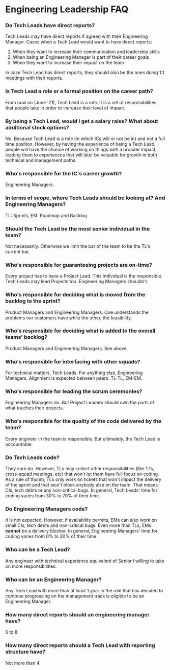 
# Engineering Leadership FAQ

### Do Tech Leads have direct reports?
Tech Leads may have direct reports if agreed with their Engineering Manager. Cases when a Tech Lead would want to have direct reports:
1. When they want to increase their communication and leadership skills
2. When being an Engineering Manager is part of their career goals
3. When they want to increase their impact on the team 

In case Tech Lead has direct reports, they should also be the ones doing 1:1 meetings with their reports.

### Is Tech Lead a role or a formal position on the career path?
From now on (June '21), Tech Lead is a role. It is a set of responsibilities that people take in order to increase their level of impact.

### By being a Tech Lead, would I get a salary raise? What about additional stock options?
No. Because Tech Lead is a role (in which ICs will or not be in) and not a full time position. However, by having the experience of being a Tech Lead, people will have the chance of working on things with a broader impact, leading them to experiences that will later be valuable for growth in both technical and management paths.

### Who's responsible for the IC's career growth?
Engineering Managers.

### In terms of scope, where Tech Leads should be looking at? And Engineering Managers?
TL: Sprints, EM: Roadmap and Backlog

### Should the Tech Lead be the most senior individual in the team?
Not necessarily. Otherwise we limit the bar of the team to be the TL's current bar.

### Who's responsible for guaranteeing projects are on-time?
Every project has to have a Project Lead. This individual is the responsible. Tech Leads may lead Projects too. Engineering Managers shouldn't.

### Who's responsible for deciding what is moved from the backlog to the sprint?
Product Managers and Engineering Managers. One understands the problems our customers have while the other, the feasibility. 

### Who's responsible for deciding what is added to the overall teams' backlog?
Product Managers and Engineering Managers. See above.

### Who's responsible for interfacing with other squads?
For technical matters, Tech Leads. For anything else, Engineering Managers. Alignment is expected between peers. TL-TL, EM-EM.

### Who's responsible for leading the scrum ceremonies?
Engineering Managers do. But Project Leaders should own the parts of what touches their projects.

### Who's responsible for the quality of the code delivered by the team?
Every engineer in the team is responsible. But ultimately, the Tech Lead is accountable.

### Do Tech Leads code?
They sure do. However, TLs may collect other responsibilities (like 1:1s, cross-squad meetings, etc) that won't let them have full focus on coding. As a rule of thumb, TLs only work on tickets that won't impact the delivery of the sprint and that won't block anybody else on the team. That means:  CIs, tech debts or any non-critical bugs. In general, Tech Leads' time for coding varies from 30% to 70% of their time.

### Do Engineering Managers code?
It is not expected. However, if availability permits, EMs can also work on small CIs, tech debts and non-critical bugs. Even more than TLs, EMs **cannot** be a delivery blocker. In general, Engineering Managers' time for coding varies from 0% to 30% of their time.

### Who can be a Tech Lead?
Any engineer with technical experience equivalent of Senior I willing to take on more responsibilities.

### Who can be an Engineering Manager?
Any Tech Lead with more than at least 1 year in the role that has decided to continue progressing on the management track is eligible to be an Engineering Manager.

### How many direct reports should an engineering manager have?
6 to 8

### How many direct reports should a Tech Lead with reporting structure have?
Not more than 4.
